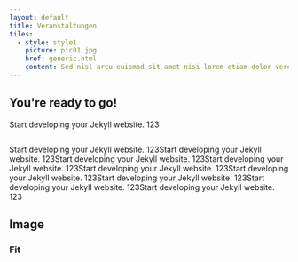 ```yaml
---
layout: default
title: Veranstaltungen
tiles:
  - style: style1
    picture: pic01.jpg
    href: generic.html
    content: Sed nisl arcu euismod sit amet nisi lorem etiam dolor veroeros et feugiat.
---
```


## You're ready to go!


Start developing your Jekyll website. 123

<span class="image main"><img src="images/pic13.jpg" alt="" /></span>


Start developing your Jekyll website. 123Start developing your Jekyll website. 123Start developing your Jekyll website. 123Start developing your Jekyll website. 123Start developing your Jekyll website. 123Start developing your Jekyll website. 123Start developing your Jekyll website. 123Start developing your Jekyll website. 123Start developing your Jekyll website. 123

<section>
  <h2>Image</h2>
  <h3>Fit</h3>
  <div class="box alt">
    <div class="row gtr-uniform">
      <div class="col-12"><span class="image fit"><img src="images/pic13.jpg" alt="" /></span></div>
      <div class="col-6"><span class="image fit"><img src="images/pic01.jpg" alt="" /></span></div>
      <div class="col-6"><span class="image fit"><img src="images/pic02.jpg" alt="" /></span></div>
      <div class="col-4"><span class="image fit"><img src="images/pic01.jpg" alt="" /></span></div>
      <div class="col-4"><span class="image fit"><img src="images/pic02.jpg" alt="" /></span></div>
      <div class="col-4"><span class="image fit"><img src="images/pic03.jpg" alt="" /></span></div>
      <div class="col-4"><span class="image fit"><img src="images/pic03.jpg" alt="" /></span></div>
      <div class="col-4"><span class="image fit"><img src="images/pic01.jpg" alt="" /></span></div>
      <div class="col-4"><span class="image fit"><img src="images/pic02.jpg" alt="" /></span></div>
      <div class="col-4"><span class="image fit"><img src="images/pic02.jpg" alt="" /></span></div>
      <div class="col-4"><span class="image fit"><img src="images/pic03.jpg" alt="" /></span></div>
      <div class="col-4"><span class="image fit"><img src="images/pic01.jpg" alt="" /></span></div>
    </div>
  </div>
</section>